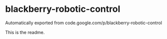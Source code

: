 # blackberry-robotic-control
Automatically exported from code.google.com/p/blackberry-robotic-control

This is the readme.
